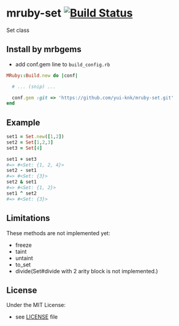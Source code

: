 # mruby-set   [![Build Status](https://travis-ci.org/yui-knk/mruby-set.png?branch=master)](https://travis-ci.org/yui-knk/mruby-set)

Set class

## Install by mrbgems

- add conf.gem line to `build_config.rb`

```ruby
MRuby::Build.new do |conf|

  # ... (snip) ...

  conf.gem :git => 'https://github.com/yui-knk/mruby-set.git'
end
```

## Example

```ruby
set1 = Set.new([1,2])
set2 = Set[1,2,3]
set3 = Set[4]

set1 + set3
#=> #<Set: {1, 2, 4}>
set2 - set1
#=> #<Set: {3}>
set2 & set1
#=> #<Set: {1, 2}>
set1 ^ set2
#=> #<Set: {3}>
```

## Limitations

These methods are not implemented yet:

- freeze
- taint
- untaint
- to_set
- divide(Set#divide with 2 arity block is not implemented.)

## License

Under the MIT License:

- see [LICENSE](LICENSE) file
